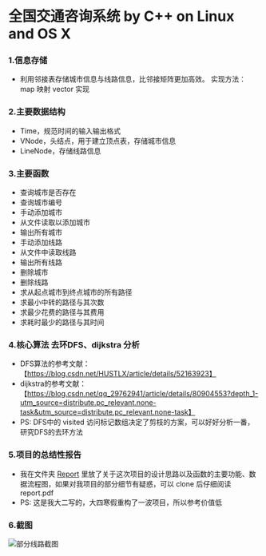 # 全国交通咨询系统 by C++ on Linux and OS X
### 1.信息存储
- 利用邻接表存储城市信息与线路信息，比邻接矩阵更加高效。
    实现方法：map 映射 vector 实现

### 2.主要数据结构
- Time，规范时间的输入输出格式
- VNode，头结点，用于建立顶点表，存储城市信息
- LineNode，存储线路信息

### 3.主要函数
- 查询城市是否存在
- 查询城市编号
- 手动添加城市
- 从文件读取以添加城市
- 输出所有城市
- 手动添加线路
- 从文件中读取线路
- 输出所有线路
- 删除城市
- 删除线路
- 求从起点城市到终点城市的所有路径
- 求最小中转的路径与其次数
- 求最少花费的路径与其费用
- 求耗时最少的路径与其时间
### 4.核心算法 去环DFS、dijkstra 分析
- DFS算法的参考文献：【https://blog.csdn.net/HUSTLX/article/details/52163923】
- dijkstra的参考文献：【https://blog.csdn.net/qq_29762941/article/details/80904553?depth_1-utm_source=distribute.pc_relevant.none-task&utm_source=distribute.pc_relevant.none-task】
- PS: DFS中的 visited 访问标记数组决定了剪枝的方案，可以好好分析一番，研究DFS的去环方法
### 5.项目的总结性报告
- 我在文件夹 [Report](https://github.com/bw98/National-Transport-Advisory/tree/master/Report "Report") 里放了关于这次项目的设计思路以及函数的主要功能、数据流程图，如果对我项目的部分细节有疑惑，可以 clone 后仔细阅读 report.pdf
- PS: 这是我大二写的，大四寒假重构了一波项目，所以参考价值低
### 6.截图
![部分线路截图](https://images2017.cnblogs.com/blog/1199740/201801/1199740-20180105114038628-1177620256.png "部分线路截图")



[1]: http://www.cnblogs.com/Bw98blogs/p/8205445.html "dijkstra最小路径算法"
